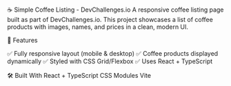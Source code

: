 ☕ Simple Coffee Listing - DevChallenges.io
A responsive coffee listing page built as part of DevChallenges.io. This project showcases a list of coffee products with images, names, and prices in a clean, modern UI.


🎯 Features

✅ Fully responsive layout (mobile & desktop)
✅ Coffee products displayed dynamically
✅ Styled with CSS Grid/Flexbox
✅ Uses React + TypeScript

🛠 Built With
React + TypeScript
CSS Modules 
Vite
